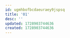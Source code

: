 ```yaml
---
id: ugmhbofbcdaeuraey9jspsq
title: '01'
desc: ''
updated: 1728903744636
created: 1728903744636
---
```


